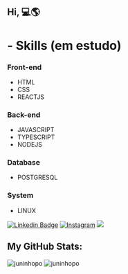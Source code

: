 ## Hi, :computer::earth_americas:


# - Skills (em estudo)
### Front-end
- HTML
- CSS
- REACTJS

### Back-end
- JAVASCRIPT
- TYPESCRIPT
- NODEJS

### Database
- POSTGRESQL

### System
- LINUX

[![Linkedin Badge](https://img.shields.io/badge/-LinkedIn-blue?style=for-the-badge&logo=Linkedin&logoColor=white&link=https:https://www.linkedin.com/in/darlan-oliveira-93a745147/)](https://www.linkedin.com/in/darlan-junior-93a745147/)
[![Instagram](https://img.shields.io/badge/Instagram-E4405F?style=for-the-badge&logo=instagram&logoColor=white)](https://www.instagram.com/juninhopo/)
![](https://visitor-badge.glitch.me/badge?page_id=juninhopo.juninhopo)

## **My GitHub Stats:**

<div float="left">
    <img src="https://github-readme-stats.vercel.app/api?username=juninhopo&show_icons=true&theme=gotham" alt="juninhopo" />
    <img src="https://github-readme-stats.vercel.app/api/top-langs/?username=juninhopo&theme=gotham" alt="juninhopo" />
<div>

